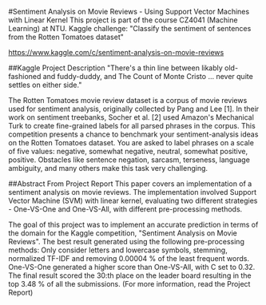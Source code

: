 #Sentiment Analysis on Movie Reviews - Using Support Vector Machines with Linear Kernel
This project is part of the course CZ4041 (Machine Learning) at NTU. Kaggle challenge: "Classify the sentiment of sentences from the Rotten Tomatoes dataset"

 https://www.kaggle.com/c/sentiment-analysis-on-movie-reviews
 
 
##Kaggle Project Description
"There's a thin line between likably old-fashioned and fuddy-duddy, and The Count of Monte Cristo ... never quite settles on either side."

The Rotten Tomatoes movie review dataset is a corpus of movie reviews used for sentiment analysis, originally collected by Pang and Lee [1]. In their work on sentiment treebanks, Socher et al. [2] used Amazon's Mechanical Turk to create fine-grained labels for all parsed phrases in the corpus. This competition presents a chance to benchmark your sentiment-analysis ideas on the Rotten Tomatoes dataset. You are asked to label phrases on a scale of five values: negative, somewhat negative, neutral, somewhat positive, positive. Obstacles like sentence negation, sarcasm, terseness, language ambiguity, and many others make this task very challenging.

##Abstract From Project Report
This paper covers an implementation of a sentiment analysis on movie reviews. The implementation involved Support Vector Machine (SVM) with linear kernel, evaluating two different strategies - One-VS-One and One-VS-All, with different pre-processing methods.

The goal of this project was to implement an accurate prediction in terms of the domain for the Kaggle competition, "Sentiment Analysis on Movie Reviews". The best result generated using the following pre-processing methods: Only consider letters and lowercase symbols, stemming, normalized TF-IDF and removing 0.00004 % of the least frequent words. One-VS-One generated a higher score than One-VS-All, with C set to 0.32. The final result scored the 30:th place on the leader board resulting in the top 3.48 % of all the submissions.
(For more information, read the Project Report)

